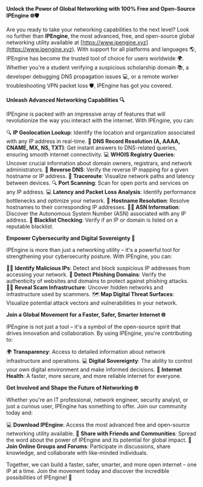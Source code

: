 **Unlock the Power of Global Networking with 100% Free and Open-Source IPEngine 🌐🛡️**

Are you ready to take your networking capabilities to the next level? Look no further than **IPEngine**, the most advanced, free, and open-source global networking utility available at [https://www.ipengine.xyz](https://www.ipengine.xyz). With support for all platforms and languages 🌎, IPEngine has become the trusted tool of choice for users worldwide 🌍. Whether you're a student verifying a suspicious scholarship domain 📚, a developer debugging DNS propagation issues 💻, or a remote worker troubleshooting VPN packet loss 🛡️, IPEngine has got you covered.

**Unleash Advanced Networking Capabilities 🔍**

IPEngine is packed with an impressive array of features that will revolutionize the way you interact with the internet. With IPEngine, you can:

🔍 **IP Geolocation Lookup**: Identify the location and organization associated with any IP address in real-time.
📡 **DNS Record Resolution (A, AAAA, CNAME, MX, NS, TXT)**: Get instant answers to DNS-related queries, ensuring smooth internet connectivity.
💻 **WHOIS Registry Queries**: Uncover crucial information about domain owners, registrars, and network administrators.
👀 **Reverse DNS**: Verify the reverse IP mapping for a given hostname or IP address.
🚀 **Traceroute**: Visualize network paths and latency between devices.
🔍 **Port Scanning**: Scan for open ports and services on any IP address.
💻 **Latency and Packet Loss Analysis**: Identify performance bottlenecks and optimize your network.
📡 **Hostname Resolution**: Resolve hostnames to their corresponding IP addresses.
🕵️‍♂️ **ASN Information**: Discover the Autonomous System Number (ASN) associated with any IP address.
🚫 **Blacklist Checking**: Verify if an IP or domain is listed on a reputable blacklist.

**Empower Cybersecurity and Digital Sovereignty 🔐**

IPEngine is more than just a networking utility – it's a powerful tool for strengthening your cybersecurity posture. With IPEngine, you can:

👮‍♂️ **Identify Malicious IPs**: Detect and block suspicious IP addresses from accessing your network.
🚫 **Detect Phishing Domains**: Verify the authenticity of websites and domains to protect against phishing attacks.
🕵️‍♀️ **Reveal Scam Infrastructure**: Uncover hidden networks and infrastructure used by scammers.
🗺️ **Map Digital Threat Surfaces**: Visualize potential attack vectors and vulnerabilities in your network.

**Join a Global Movement for a Faster, Safer, Smarter Internet 🌐**

IPEngine is not just a tool – it's a symbol of the open-source spirit that drives innovation and collaboration. By using IPEngine, you're contributing to:

🌍 **Transparency**: Access to detailed information about network infrastructure and operations.
💻 **Digital Sovereignty**: The ability to control your own digital environment and make informed decisions.
🚀 **Internet Health**: A faster, more secure, and more reliable internet for everyone.

**Get Involved and Shape the Future of Networking 🌐**

Whether you're an IT professional, network engineer, security analyst, or just a curious user, IPEngine has something to offer. Join our community today and:

💻 **Download IPEngine**: Access the most advanced free and open-source networking utility available.
🤝 **Share with Friends and Communities**: Spread the word about the power of IPEngine and its potential for global impact.
📢 **Join Online Groups and Forums**: Participate in discussions, share knowledge, and collaborate with like-minded individuals.

Together, we can build a faster, safer, smarter, and more open internet – one IP at a time. Join the movement today and discover the incredible possibilities of IPEngine! 🚀
